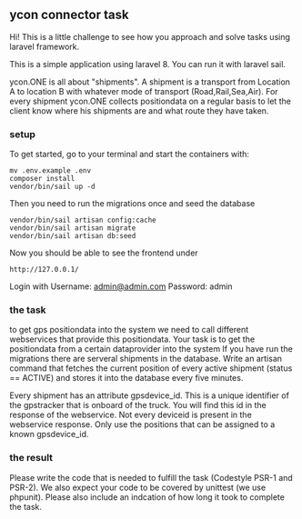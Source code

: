 ## ycon connector task

Hi!
This is a little challenge to see how you approach and solve tasks using laravel framework.

This is a simple application using laravel 8. You can run it with laravel sail.

ycon.ONE is all about "shipments". A shipment is a transport from Location A to location B
with whatever mode of transport (Road,Rail,Sea,Air).
For every shipment ycon.ONE collects positiondata on a regular basis to let the client know 
where his shipments are and what route they have taken.

### setup

To get started, go to your terminal and start the containers with:

	mv .env.example .env
	composer install
	vendor/bin/sail up -d
	
Then you need to run the migrations	once and seed the database

	vendor/bin/sail artisan config:cache
	vendor/bin/sail artisan migrate
	vendor/bin/sail artisan db:seed
	
Now you should be able to see the frontend under
		
	http://127.0.0.1/
	
Login with
	Username: admin@admin.com
	Password: admin
	
	
### the task

to get gps positiondata into the system we need to call different webservices that provide 
this positiondata. Your task is to get the positiondata from a certain dataprovider into the system
If you have run the migrations there are serveral shipments in the database.
Write an artisan command that fetches the current position of every active shipment (status == ACTIVE)
and stores it into the database every five minutes. 

Every shipment has an attribute gpsdevice_id. This is a unique identifier of the gpstracker that is onboard
of the truck. You will find this id in the response of the webservice. Not every deviceid is present in the
webservice response. Only use the positions that can be assigned to a known gpsdevice_id.

### the result

Please write the code that is needed to fulfill the task (Codestyle PSR-1 and PSR-2). We also expect your code to be covered by unittest
(we use phpunit). 
Please also include an indcation of how long it took to complete the task.